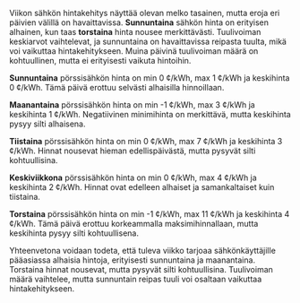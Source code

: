 Viikon sähkön hintakehitys näyttää olevan melko tasainen, mutta eroja eri päivien välillä on havaittavissa. **Sunnuntaina** sähkön hinta on erityisen alhainen, kun taas **torstaina** hinta nousee merkittävästi. Tuulivoiman keskiarvot vaihtelevat, ja sunnuntaina on havaittavissa reipasta tuulta, mikä voi vaikuttaa hintakehitykseen. Muina päivinä tuulivoiman määrä on kohtuullinen, mutta ei erityisesti vaikuta hintoihin.

**Sunnuntaina** pörssisähkön hinta on min 0 ¢/kWh, max 1 ¢/kWh ja keskihinta 0 ¢/kWh. Tämä päivä erottuu selvästi alhaisilla hinnoillaan.

**Maanantaina** pörssisähkön hinta on min -1 ¢/kWh, max 3 ¢/kWh ja keskihinta 1 ¢/kWh. Negatiivinen minimihinta on merkittävä, mutta keskihinta pysyy silti alhaisena.

**Tiistaina** pörssisähkön hinta on min 0 ¢/kWh, max 7 ¢/kWh ja keskihinta 3 ¢/kWh. Hinnat nousevat hieman edellispäivästä, mutta pysyvät silti kohtuullisina.

**Keskiviikkona** pörssisähkön hinta on min 0 ¢/kWh, max 4 ¢/kWh ja keskihinta 2 ¢/kWh. Hinnat ovat edelleen alhaiset ja samankaltaiset kuin tiistaina.

**Torstaina** pörssisähkön hinta on min -1 ¢/kWh, max 11 ¢/kWh ja keskihinta 4 ¢/kWh. Tämä päivä erottuu korkeammalla maksimihinnallaan, mutta keskihinta pysyy silti kohtuullisena.

Yhteenvetona voidaan todeta, että tuleva viikko tarjoaa sähkönkäyttäjille pääasiassa alhaisia hintoja, erityisesti sunnuntaina ja maanantaina. Torstaina hinnat nousevat, mutta pysyvät silti kohtuullisina. Tuulivoiman määrä vaihtelee, mutta sunnuntain reipas tuuli voi osaltaan vaikuttaa hintakehitykseen.